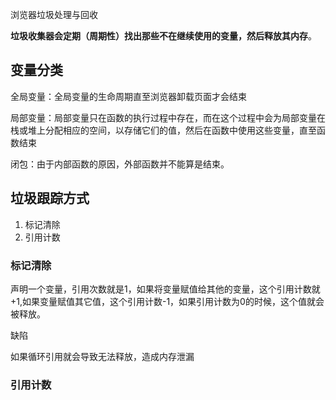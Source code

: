 浏览器垃圾处理与回收

**垃圾收集器会定期（周期性）找出那些不在继续使用的变量，然后释放其内存**。

## 变量分类

全局变量：全局变量的生命周期直至浏览器卸载页面才会结束

局部变量：局部变量只在函数的执行过程中存在，而在这个过程中会为局部变量在栈或堆上分配相应的空间，以存储它们的值，然后在函数中使用这些变量，直至函数结束

闭包：由于内部函数的原因，外部函数并不能算是结束。

## 垃圾跟踪方式
1. 标记清除
2. 引用计数

### 标记清除
声明一个变量，引用次数就是1，如果将变量赋值给其他的变量，这个引用计数就+1,如果变量赋值其它值，这个引用计数-1，如果引用计数为0的时候，这个值就会被释放。

缺陷

如果循环引用就会导致无法释放，造成内存泄漏


### 引用计数


